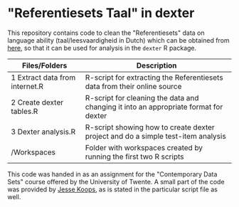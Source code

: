 # "Referentiesets Taal" in dexter

This repository contains code to clean the "Referentiesets" data on language ability (taal/leesvaardigheid in Dutch) which can be obtained from [here](http://www.toetsspecials.nl/html/referentiesets_openbaar/taal.shtm), so that it can be used for analysis in the `dexter` R package. 


| Files/Folders                 | Description   |
| -----------------             | ------------- |
|1 Extract data from internet.R |R-script for extracting the Referentiesets data from their online source|
|2 Create dexter tables.R       |R-script for cleaning the data and changing it into an appropriate format for dexter |
|3 Dexter analysis.R            |R-script showing how to create dexter project and do a simple test-item analysis |
|/Workspaces                  |Folder with workspaces created by running the first two R scripts|



This code was handed in as an assignment for the "Contemporary Data Sets" course offered by the University of Twente. A small part of the code was provided by [Jesse Koops](https://github.com/jessekps), as is stated in the particular script file as well. 
